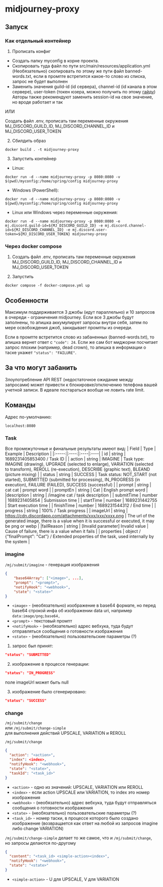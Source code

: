# midjourney-proxy

## Запуск
### Как отдельный контейнер

1. Прописать конфиг
- Создать папку myconfig в корне проекта.
- Скопировать туда файл по пути src/main/resources/application.yml<br>
(Необязательно) скопировать по этому же пути файл banned-words.txt, если в промпте встретится какое-то слово из списка, запрос не будет выполнен
- Заменить значения guild-id (id сервера), channel-id (id канала в этом сервере), user-token (токен юзера, можно получить по этому [гайду](https://www.howtogeek.com/879956/what-is-a-discord-token-and-how-do-you-get-one/))<br>
Авторы также рекомендуют заменить session-id на свое значение, но вроде работает и так

ИЛИ

Создать файл .env, прописать там переменные окружения MJ_DISCORD_GUILD_ID, MJ_DISCORD_CHANNEL_ID и MJ_DISCORD_USER_TOKEN

2. Сбилдить образ 
```shell
docker build . -t midjourney-proxy
```
3. Запустить контейнер
- Linux:
```shell
docker run -d --name midjourney-proxy -p 8080:8080 -v $(pwd)/myconfig:/home/spring/config midjourney-proxy
```
- Windows (PowerShell):
```shell
docker run -d --name midjourney-proxy -p 8080:8080 -v ${pwd}/myconfig:/home/spring/config midjourney-proxy
```
- Linux или Windows через переменные окружения:
```shell
docker run -d --name midjourney-proxy -p 8080:8080 -e mj.discord.guild-id=${MJ_DISCORD_GUILD_ID} -e mj.discord.channel-id=${MJ_DISCORD_CHANNEL_ID} -e mj.discord.user-token=${MJ_DISCORD_USER_TOKEN} midjourney-proxy
```

### Через docker compose

1. Создать файл .env, прописать там переменные окружения MJ_DISCORD_GUILD_ID, MJ_DISCORD_CHANNEL_ID и MJ_DISCORD_USER_TOKEN

2. Запустить
```shell
docker compose -f docker-compose.yml up
```

## Особенности
Максимум поддерживается 3 джобы (идут параллельно) и 10 запросов в очереди - ограничения midjourney. Если все 3 джобы будут заполнены, то апишка аккумулирует запросы внутри себя, затем по мере освобождения джоб, закидывает промпты из очереди.

Если в промпте встретится слово из забаненных (banned-words.txt), то апишка вернет ответ с `"code": 24`. Если же сам бот миджорни посчитает запрос плохим (например, dead crown), то апишка в информации о таске укажет `"status": "FAILURE"`.

## За что могут забанить
Злоупотребление API REST (недостаточное ожидание между запросами) может привести к блокировке/отключению телефона вашей учетной записи. В идеале постараться вообще не ловить rate limit.

## Команды
Адрес по-умолчанию:
```shell
localhost:8080
```

### Task
Все промежуточные и финальные результаты имеют вид:
| Field | Type | Example | Description |
|:-----:|:----:|:----|:----|
| id | string | 1689231405853400 / Task ID |
| action | string | IMAGINE | Task type: IMAGINE (drawing), UPGRADE (selected to enlarge), VARIATION (selected to transform), REROLL (re-execution), DESCRIBE (graphic text), BLEAND (picture mixing) |
| status | string | SUCCESS | Task status: NOT_START (not started), SUBMITTED (submitted for processing), IN_PROGRESS (in execution), FAILURE (FAILED), SUCCESS (successful) |
| prompt | string | cat cat | prompt word |
| promptEn | string | Cat | English prompt word |
|description | string | /imagine cat / task description |
| submitTime | number | 1689231405854 | Submission time |
| startTime | number | 1689231442755 | Start execution time |
| finishTime | number | 1689231544312 / End time |
| progress | string | 100% / Task progress |
| imageUrl | string | https://cdn.discordapp.com/attachments/xxx/xxx/xxxx.png | The url of the generated image, there is a value when it is successful or executed, it may be png or webp |
|failReason | string | [Invalid parameter] Invalid value | Cause of failure, there is a value when it fails |
| properties | object / {"finalPrompt": "Cat"} / Extended properties of the task, used internally by the system |

### imagine
`/mj/submit/imagine` - генерация изображения
```json
{
    "base64Array": ["<image>", ...],
    "prompt": "<prompt>",
    "notifyHook": "<webhook>",
    "state": "<state>"
}
```
- `<image>` - (необязательно) изображение в base64 формате, но перед base64 строкой инфа об изображении data uri, например `data:image/png;base64,`<br>
- `<prompt>` - текстовый промпт<br>
- `<notifyHook>` - (необязательно) адрес вебхука, туда будут отправляться сообщения о готовности изображения
- `<state>` - (необязательно) пользовательские параметры (?)

1. запрос был принят:
```json
"status": "SUBMITTED"
```
2. изображение в процессе генерации:
```json
"status": "IN_PROGRESS"
```
поле imageUrl может быть null

3. изображение было сгенерировано:
```json
"status": "SUCCESS"
```

### change
`/mj/submit/change`<br>
или `/mj/submit/change-simple`<br>
для выполнения действий UPSCALE, VARIATION и REROLL

`/mj/submit/change`
```json
{
  "action": "<action>",
  "index": <index>,
  "notifyHook": "<webhook>",
  "state": "<state>",
  "taskId": "<task_id>"
}
```
- `<action>` - одно из значений: UPSCALE, VARIATION или REROLL
- `<index>` - если action UPSCALE или VARIATION, то index это номер изображения
- `<webhook>` - (необязательно) адрес вебхука, туда будут отправляться сообщения о готовности изображения
- `<state>` - (необязательно) пользовательские параметры (?)
- `<task_id>` - номер таски, в процессе которого было создано изображение (возвращается как ответ на любой из запросов imagine либо change VARIATION)

`/mj/submit/change-simple`
делает то же самое, что и `/mj/submit/change`, но запросы делаются по-другому
```json
{
  "content": "<task_id> <simple-action><index>",
  "notifyHook": "<webhook>",
  "state": "<state>"
}
```
- `<simple-action>` - U для UPSCALE, V для VARIATION


